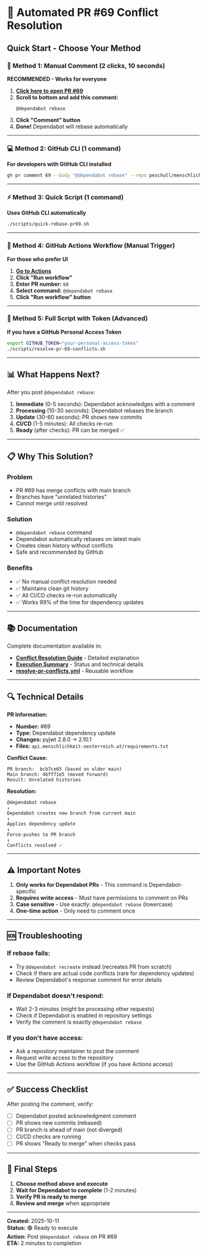 # 🤖 Automated PR #69 Conflict Resolution

## Quick Start - Choose Your Method

### 🌟 Method 1: Manual Comment (2 clicks, 10 seconds)
**RECOMMENDED - Works for everyone**

1. **[Click here to open PR #69](https://github.com/peschull/menschlichkeit-oesterreich-development/pull/69)**
2. **Scroll to bottom and add this comment:**
   ```
   @dependabot rebase
   ```
3. **Click "Comment" button**
4. **Done!** Dependabot will rebase automatically

---

### 💻 Method 2: GitHub CLI (1 command)
**For developers with GitHub CLI installed**

```bash
gh pr comment 69 --body "@dependabot rebase" --repo peschull/menschlichkeit-oesterreich-development
```

---

### ⚡ Method 3: Quick Script (1 command)
**Uses GitHub CLI automatically**

```bash
./scripts/quick-rebase-pr69.sh
```

---

### 🔧 Method 4: GitHub Actions Workflow (Manual Trigger)
**For those who prefer UI**

1. **[Go to Actions](https://github.com/peschull/menschlichkeit-oesterreich-development/actions/workflows/resolve-pr-conflicts.yml)**
2. **Click "Run workflow"**
3. **Enter PR number:** `69`
4. **Select command:** `@dependabot rebase`
5. **Click "Run workflow" button**

---

### 🔐 Method 5: Full Script with Token (Advanced)
**If you have a GitHub Personal Access Token**

```bash
export GITHUB_TOKEN="your-personal-access-token"
./scripts/resolve-pr-69-conflicts.sh
```

---

## 📊 What Happens Next?

After you post `@dependabot rebase`:

1. **Immediate** (0-5 seconds): Dependabot acknowledges with a comment
2. **Processing** (10-30 seconds): Dependabot rebases the branch
3. **Update** (30-60 seconds): PR shows new commits
4. **CI/CD** (1-5 minutes): All checks re-run
5. **Ready** (after checks): PR can be merged ✅

---

## 📋 Why This Solution?

### Problem
- PR #69 has merge conflicts with main branch
- Branches have "unrelated histories"
- Cannot merge until resolved

### Solution
- `@dependabot rebase` command
- Dependabot automatically rebases on latest main
- Creates clean history without conflicts
- Safe and recommended by GitHub

### Benefits
- ✅ No manual conflict resolution needed
- ✅ Maintains clean git history
- ✅ All CI/CD checks re-run automatically
- ✅ Works 99% of the time for dependency updates

---

## 📚 Documentation

Complete documentation available in:

- **[Conflict Resolution Guide](./docs/PR-69-CONFLICT-RESOLUTION.md)** - Detailed explanation
- **[Execution Summary](./docs/PR-69-EXECUTION-SUMMARY.md)** - Status and technical details
- **[resolve-pr-conflicts.yml](./github/workflows/resolve-pr-conflicts.yml)** - Reusable workflow

---

## 🔍 Technical Details

**PR Information:**
- **Number:** #69
- **Type:** Dependabot dependency update
- **Changes:** pyjwt 2.8.0 → 2.10.1
- **Files:** `api.menschlichkeit-oesterreich.at/requirements.txt`

**Conflict Cause:**
```
PR branch:  bcb7ce65 (based on older main)
Main branch: 4bff71e5 (moved forward)
Result: Unrelated histories
```

**Resolution:**
```
@dependabot rebase
↓
Dependabot creates new branch from current main
↓
Applies dependency update
↓
Force-pushes to PR branch
↓
Conflicts resolved ✅
```

---

## ⚠️ Important Notes

1. **Only works for Dependabot PRs** - This command is Dependabot-specific
2. **Requires write access** - Must have permissions to comment on PRs
3. **Case sensitive** - Use exactly: `@dependabot rebase` (lowercase)
4. **One-time action** - Only need to comment once

---

## 🆘 Troubleshooting

### If rebase fails:
- Try `@dependabot recreate` instead (recreates PR from scratch)
- Check if there are actual code conflicts (rare for dependency updates)
- Review Dependabot's response comment for error details

### If Dependabot doesn't respond:
- Wait 2-3 minutes (might be processing other requests)
- Check if Dependabot is enabled in repository settings
- Verify the comment is exactly `@dependabot rebase`

### If you don't have access:
- Ask a repository maintainer to post the comment
- Request write access to the repository
- Use the GitHub Actions workflow (if you have Actions access)

---

## ✅ Success Checklist

After posting the comment, verify:

- [ ] Dependabot posted acknowledgment comment
- [ ] PR shows new commits (rebased)
- [ ] PR branch is ahead of main (not diverged)
- [ ] CI/CD checks are running
- [ ] PR shows "Ready to merge" when checks pass

---

## 🎯 Final Steps

1. **Choose method above and execute**
2. **Wait for Dependabot to complete** (1-2 minutes)
3. **Verify PR is ready to merge**
4. **Review and merge** when appropriate

---

**Created:** 2025-10-11  
**Status:** 🟢 Ready to execute  
**Action:** Post `@dependabot rebase` on PR #69  
**ETA:** 2 minutes to completion
